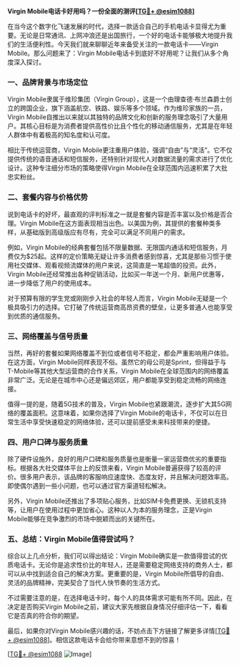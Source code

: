 **Virgin Mobile电话卡好用吗？一份全面的测评[[TG💪+ @esim1088](https://t.me/s/esim1088)]**

在当今这个数字化飞速发展的时代，选择一款适合自己的手机电话卡显得尤为重要。无论是日常通讯、上网冲浪还是出国旅行，一个好的电话卡能够极大地提升我们的生活便利性。今天我们就来聊聊近年来备受关注的一款电话卡——Virgin Mobile。那么问题来了：Virgin Mobile电话卡到底好不好用呢？让我们从多个角度深入探讨。

### **一、品牌背景与市场定位**

Virgin Mobile隶属于维珍集团（Virgin Group），这是一个由理查德·布兰森爵士创立的跨国企业，旗下涵盖航空、铁路、娱乐等多个领域。作为维珍家族的一员，Virgin Mobile自推出以来就以其独特的品牌文化和创新的服务理念吸引了大量用户。其核心目标是为消费者提供高性价比且个性化的移动通信服务，尤其是在年轻人群体中有着极高的知名度和认可度。

相比于传统运营商，Virgin Mobile更注重用户体验，强调“自由”与“灵活”。它不仅提供传统的语音通话和短信服务，还特别针对现代人对数据流量的需求进行了优化设计。这种专注细分市场的策略使得Virgin Mobile在全球范围内迅速积累了大批忠实粉丝。

### **二、套餐内容与价格优势**

说到电话卡的好坏，最直观的评判标准之一就是套餐内容是否丰富以及价格是否合理。Virgin Mobile在这方面表现相当出色。以美国为例，其提供的套餐种类多样，从基础版到高级版应有尽有，完全可以满足不同用户的需求。

例如，Virgin Mobile的经典套餐包括不限量数据、无限国内通话和短信服务，月费仅为$25起。这样的定价策略无疑让许多消费者感到惊喜，尤其是那些习惯于使用社交媒体、观看视频流媒体的用户来说，这简直是一笔超值的投资。此外，Virgin Mobile还经常推出各种促销活动，比如买一年送一个月、新用户优惠等，进一步降低了用户的使用成本。

对于预算有限的学生党或刚刚步入社会的年轻人而言，Virgin Mobile无疑是一个极具吸引力的选择。它打破了传统运营商高昂资费的壁垒，让更多普通人也能享受到优质的通信服务。

### **三、网络覆盖与信号质量**

当然，再好的套餐如果网络覆盖不到位或者信号不稳定，都会严重影响用户体验。在这方面，Virgin Mobile同样表现不俗。虽然它的母公司是Sprint，但得益于与T-Mobile等其他大型运营商的合作关系，Virgin Mobile在全球范围内的网络覆盖非常广泛。无论是在城市中心还是偏远郊区，用户都能享受到稳定流畅的网络连接。

值得一提的是，随着5G技术的普及，Virgin Mobile也紧跟潮流，逐步扩大其5G网络的覆盖面积。这意味着，如果你选择了Virgin Mobile的电话卡，不仅可以在日常生活中享受快速稳定的网络体验，还可以提前感受未来科技带来的便捷。

### **四、用户口碑与服务质量**

除了硬件设施外，良好的用户口碑和服务质量也是衡量一家运营商优劣的重要指标。根据各大社交媒体平台上的反馈来看，Virgin Mobile普遍获得了较高的评价。很多用户表示，该品牌的客服响应速度快、态度友好，并且解决问题效率高。即使偶尔遇到一些小问题，也可以通过官方渠道轻松解决。

另外，Virgin Mobile还推出了多项贴心服务，比如SIM卡免费更换、无锁机支持等，让用户在使用过程中更加省心。这种以人为本的服务理念，正是Virgin Mobile能够在竞争激烈的市场中脱颖而出的关键所在。

### **五、总结：Virgin Mobile值得尝试吗？**

综合以上几点分析，我们可以得出结论：Virgin Mobile确实是一款值得尝试的优质电话卡。无论你是追求性价比的年轻人，还是需要稳定网络支持的商务人士，都可以从中找到适合自己的解决方案。更重要的是，Virgin Mobile所倡导的自由、灵活的品牌精神，完美契合了当代人快节奏的生活方式。

不过需要注意的是，在选择电话卡时，每个人的具体需求可能有所不同。因此，在决定是否购买Virgin Mobile之前，建议大家先根据自身情况仔细评估一下，看看它是否真的符合你的期望。

最后，如果你对Virgin Mobile感兴趣的话，不妨点击下方链接了解更多详情[[TG💪+ @esim1088](https://t.me/s/esim1088)]。相信这款电话卡会给你带来意想不到的惊喜！

[[TG💪+ @esim1088](https://t.me/s/esim1088) ![Image](https://i.postimg.cc/4NQfJmqS/Snipaste-2025-05-13-00-14-12.png)]